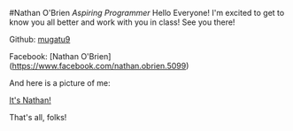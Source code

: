 #Nathan O'Brien
*Aspiring Programmer*
Hello Everyone! I'm excited to get to know you all better and work with you in class! See you there!

Github: [mugatu9](https://github.com/mugatu9)

Facebook: [Nathan O'Brien] (https://www.facebook.com/nathan.obrien.5099)


And here is a picture of me:

[It's Nathan!](https://fbcdn-sphotos-g-a.akamaihd.net/hphotos-ak-xpf1/v/t1.0-9/10561579_10152113188962202_1945519281636991175_n.jpg?oh=46caff436e54a668aab4728686fa5f45&oe=552412C3&__gda__=1429011132_0ca2cac7bb2fe4003e708ccd3f11c9d3)

That's all, folks!
